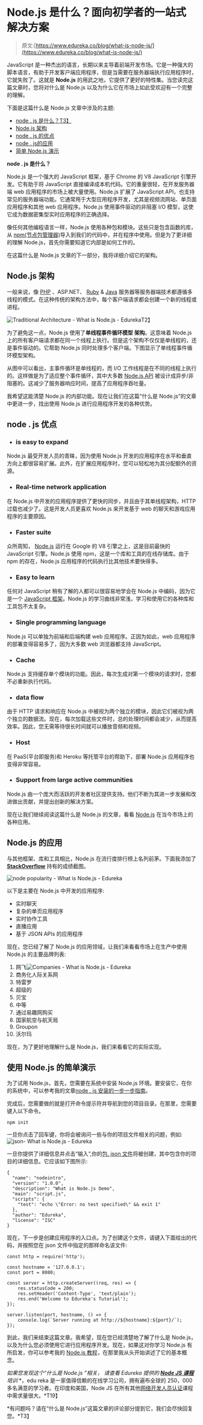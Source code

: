 # Node.js 是什么？面向初学者的一站式解决方案

> 原文:[https://www.edureka.co/blog/what-is-node-js/](https://www.edureka.co/blog/what-is-node-js/)

JavaScript 是一种杰出的语言，长期以来主导着前端开发市场。它是一种强大的脚本语言，有助于开发客户端应用程序，但是当需要在服务器端执行应用程序时，它就失败了。这就是 **Node.js** 的用武之地，它提供了更好的特性集。当您读完这篇文章时，您将对什么是 Node.js 以及为什么它在市场上如此受欢迎有一个完整的理解。

下面是这篇什么是 Node.js 文章中涉及的主题:

*   [node . js 是什么？T3】](#node.js)
*   [Node.js 架构](#architecture)
*   [node . js 的优点](#advantages)
*   [node . js的应用](#applications)
*   [简单 Node.js 演示](#demo)

**node . js 是什么？**

Node.js 是一个强大的 JavaScript 框架，基于 Chrome 的 V8 JavaScript 引擎开发。它有助于将 JavaScript 直接编译成本机代码。它的重量很轻，在开发服务器端 web 应用程序的市场上被大量使用。Node.js 扩展了 JavaScript API，也支持常见的服务器端功能。它通常用于大型应用程序开发，尤其是视频流网站、单页面应用程序和其他 web 应用程序。Node.js 使用事件驱动的非阻塞 I/O 模型，这使它成为数据密集型实时应用程序的正确选择。

像任何其他编程语言一样，Node.js 使用各种包和模块。这些只是包含函数的库，从 [npm(节点包管理器)](https://www.edureka.co/blog/node-js-npm-tutorial/)导入到我们的代码中，并在程序中使用。但是为了更详细的理解 Node.js，首先你需要知道它内部是如何工作的。

在这篇什么是 Node.js 文章的下一部分，我将详细介绍它的架构。

## **Node.js 架构**

一般来说，像 [PHP](https://www.edureka.co/blog/php-tutorial-for-beginners/) 、ASP.NET、 [Ruby](https://www.edureka.co/blog/ruby-on-rails-tutorial/) & [Java](https://www.edureka.co/blog/java-tutorial/) 服务器等服务器端技术都遵循多线程的模式。在这种传统的架构方法中，每个客户端请求都会创建一个新的线程或进程。

![Traditional Architecture - What is Node.js - Edureka](../Images/2423eb460241b31586619b09535e8374.png)T2】

为了避免这一点，Node.js 使用了**单线程事件循环模型** **架构**。这意味着 Node.js 上的所有客户端请求都在同一个线程上执行。但是这个架构不仅仅是单线程的，还是事件驱动的。它帮助 Node.js 同时处理多个客户端。下图显示了单线程事件循环模型架构。

从图中可以看出，主事件循环是单线程的，而 I/O 工作线程是在不同的线程上执行的。这样做是为了适应整个事件循环，其中大多数 [Node.js API](https://www.edureka.co/blog/rest-api-with-node-js/) 被设计成异步/非阻塞的。这减少了服务器响应时间，提高了应用程序吞吐量。

我希望这能清楚 Node.js 的内部功能。现在让我们在这篇“什么是 Node.js”的文章中更进一步，找出使用 Node.js 进行应用程序开发的各种优势。

## **node . js 优点**

*   ### **is easy to expand**

Node.js 最受开发人员的青睐，因为使用 Node.js 开发的应用程序在水平和垂直方向上都很容易扩展。此外，在扩展应用程序时，您可以轻松地为其分配额外的资源。

*   ### **Real-time network application**

在 Node.js 中开发的应用程序提供了更快的同步，并且由于其单线程架构，HTTP 过载也减少了。这是开发人员更喜欢 Node.js 来开发基于 web 的聊天和游戏应用程序的主要原因。

*   ### **Faster suite**

众所周知， [Node.js](https://www.edureka.co/blog/node-js-docker-tutorial/) 运行在 Google 的 V8 引擎之上，这是目前最快的 JavaScript 引擎。Node.js 使用 npm，这是一个库和工具的在线存储库。由于 npm 的存在，Node.js 应用程序的代码执行比其他技术要快得多。

*   ### **Easy to learn**

任何对 JavaScript 稍有了解的人都可以很容易地学会在 Node.js 中编码，因为它是一个 [JavaScript 框架](https://www.edureka.co/blog/top-10-javascript-frameworks/)。Node.js 的学习曲线非常浅，学习和使用它的各种库和工具包不太复杂。

*   ### **Single programming language**

Node.js 可以单独为前端和后端构建 web 应用程序。正因为如此，web 应用程序的部署变得容易多了，因为大多数 web 浏览器都支持 JavaScript。

*   ### **Cache**

Node.js 支持缓存单个模块的功能。因此，每次生成对第一个模块的请求时，您都不必重新执行代码。

*   ### **data flow**

由于 HTTP 请求和响应在 Node.js 中被视为两个独立的模块，因此它们被视为两个独立的数据流。现在，每次加载这些文件时，总的处理时间都会减少，从而提高效率。因此，您无需等待很长时间就可以播放音频和视频。

*   ### **Host**

在 PaaS(平台即服务)和 Heroku 等托管平台的帮助下，部署 Node.js 应用程序也变得非常容易。

*   ### **Support from large active communities**

Node.js 由一个庞大而活跃的开发者社区提供支持。他们不断为其进一步发展和改进做出贡献，并提出创新的解决方案。

现在让我们继续阅读这篇什么是 Node.js 的文章，看看 [Node.js](https://www.edureka.co/blog/node-js-mysql-tutorial/) 在当今市场上的各种应用。

## Node.js 的应用

与其他框架、库和工具相比，Node.js 在流行度排行榜上名列前茅。下面我添加了 **[StackOverflow](https://insights.stackoverflow.com/survey/2018?source=post_page)** 持有的成绩截图。

![node popularity - What is Node.js - Edureka](../Images/78e54c63b4a2ce4d7c7040aa5cd3f981.png)

以下是主要在 Node.js 中开发的应用程序:

*   实时聊天
*   复杂的单页应用程序
*   实时协作工具
*   直播应用
*   基于 JSON APIs 的应用程序

现在，您已经了解了 Node.js 的应用领域，让我们来看看市场上在生产中使用 Node.js 的主要品牌列表:

1.  网飞![Companies - What is Node.js - Edureka](../Images/852cdaf8bf1e925a21ce0e70e9717f50.png)
2.  商务化人际关系网
3.  特雷罗
4.  超级的
5.  贝宝
6.  中等
7.  通过易趣网购买
8.  国家航空与航天局
9.  Groupon
10.  沃尔玛

现在，为了更好地理解什么是 Node.js，我们来看看它的实际实现。

## **使用 Node.js 的简单演示**

为了试用 Node.js，首先，您需要在系统中安装 Node.js 环境。要安装它，在你的系统中，可以参考我的文章[node . js 安装的一步一步指南](https://www.edureka.co/blog/node-js-installation/)。

完成后，您需要做的就是打开命令提示符并导航到您的项目目录。在那里，您需要键入以下命令。

```
npm init
```

一旦你点击了回车键，你将会被询问一些与你的项目文件相关的问题，例如:![json- What is Node.js - Edureka](../Images/12f3c0437c87068619928e675e5857cf.png)

一旦你提供了详细信息并点击“输入”,你的[包. json 文件](https://www.edureka.co/blog/node-js-npm-tutorial/#jsonfile)将被创建，其中包含你的项目的详细信息。它应该如下图所示:

```
{
  "name": "nodeintro",
  "version": "1.0.0",
  "description": "What is Node.js Demo",
  "main": "script.js",
  "scripts": {
    "test": "echo \"Error: no test specified\" && exit 1"
  },
  "author": "Edureka",
  "license": "ISC"
}

```

现在，下一步是创建应用程序的入口点。为了创建这个文件，请键入下面给出的代码，并按照您在 json 文件中指定的那样命名该文件:

```
const http = require('http');

const hostname = '127.0.0.1';
const port = 8080;

const server = http.createServer((req, res) => {
    res.statusCode = 200;
    res.setHeader('Content-Type', 'text/plain');
    res.end('Welcome to Edureka's Tutorial');
});

server.listen(port, hostname, () => {
    console.log(`Server running at http://${hostname}:${port}/`);
});
```

到此，我们来结束这篇文章。我希望，现在您已经清楚地了解了什么是 Node.js，以及为什么您必须使用它进行应用程序开发。现在，如果这对你学习 Node.js 有所启发，你可以参考我的 [Node.js 教程](https://www.edureka.co/blog/nodejs-tutorial/)，在那里我从头开始讲述了它的基本概念。

*如果您发现这个“*什么是 Node.js** *”相关，* *请查看 Edureka 提供的 [**Node JS 课程**](https://www.edureka.co/nodejs-certification-training) 培训* *，edu reka 是一家值得信赖的在线学习公司，拥有遍布全球的 250，000 多名满意的学习者。在印度和美国，Node JS 在所有其他[网络开发人员认证](https://www.edureka.co/complete-web-developer)课程中需求量很大。*T19】

*有问题吗？请在“什么是 Node.js”这篇文章的评论部分提到它，我们会尽快回复您。*T3】